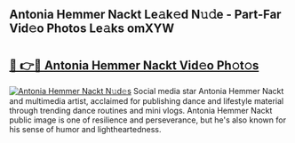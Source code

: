 ## Antonia Hemmer Nackt Le𝚊k𝚎d N𝚞𝚍e - Part-Far Vid𝚎o Photos Le𝚊ks omXYW

# <h2><a href="http://fb7p7dw.evod.top/?m=Antonia+Hemmer+Nackt">🔗 👉🔴 Antonia Hemmer Nackt Vid𝚎o Ph𝚘t𝚘s</a></h2>

[![Antonia Hemmer Nackt N𝚞d𝚎s](https://i.imgur.com/8V9OHl7.gif)](http://fb7p7dw.evod.top/?m=Antonia+Hemmer+Nackt)
Social media star Antonia Hemmer Nackt and multimedia artist, acclaimed for publishing dance and lifestyle material through trending dance routines and mini vlogs. Antonia Hemmer Nackt public image is one of resilience and perseverance, but he's also known for his sense of humor and lightheartedness. 
